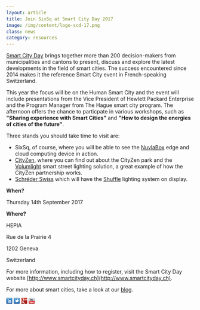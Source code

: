 ```yaml
---
layout: article
title: Join SixSq at Smart City Day 2017
image: /img/content/logo-scd-17.png
class: news
category: resources
---
```


[Smart City Day](http://www.smartcityday.ch) brings together more than 200 decision-makers from municipalities and cantons to present, discuss and explore the latest developments in the field of smart cities. The success encountered since 2014 makes it the reference  Smart City event in French-speaking Switzerland.

This year the focus will be on the Human Smart City and the event will include presentations from the Vice President of Hewlett Packard Enterprise and the Program Manager from The Hague smart city program. The afternoon offers the chance to particpate in various workshops, such as **"Sharing experience with Smart Cities"** and **"How to design the energies of cities of the future"**.

Three stands you should take time to visit are:

- SixSq, of course, where you will be able to see the [NuvlaBox](http://sixsq.com/products/nuvlabox/) edge and cloud computing device in action.
- [CityZen](http://www.cityzen.ch), where you can find out about the CityZen park and the [Volumlight](http://sixsq.com/products/nuvlabox/usecases/#30%-Energy-Savings-Thanks-To-Smart-Lighting-Solution) smart street lighting solution, a great example of how the CityZen partnership works.
- [Schréder Swiss](http://www.schreder.com/fr-ch) which will have the [Shuffle](http://www.schreder.com/fr-CH/produits/shuffle/) lighting system on display.

**When?**

Thursday 14th September 2017

**Where?**

HEPIA

Rue de la Prairie 4

1202 Geneva

Switzerland

For more information, including how to register, visit the Smart City Day website [http://www.smartcityday.ch](http://www.smartcityday.ch).

For more about smart cities, take a look at our [blog](http://media.sixsq.com/blog/what-is-cloud-technology).

<a href="http://linkedin.com/company/sixsq"><img src="/img/design/linkedin_small.png" alt="LinkedIn" width="16" /></a> <a href="http://twitter.com/@sixsq"><img src="/img/design/twitter_small.png" alt="Twitter" width="16" /></a> <a href="http://plus.google.com/+sixsq"><img src="/img/design/google_plus_small.png" alt="Google+" width="16" /></a> <a href="https://www.youtube.com/channel/UCGYw3n7c-QsDtsVH32By1-g"><img src="/img/design/youtube_small.png" alt="Youtube" width="16"/></a>





